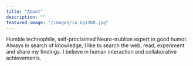 ```yaml
---
title: "About"
description: ""
featured_image: "/images/ia_bg1280.jpg"
---
```


Humble technophile, self-proclaimed Neuro-trublion expert in good humor.
Always in search of knowledge, I like to search the web, read, experiment and share my findings.
I believe in human interaction and collaborative achievements.
